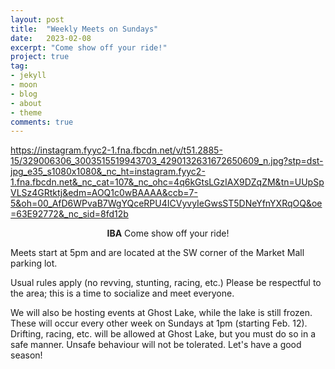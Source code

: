 ```yaml
---
layout: post
title:  "Weekly Meets on Sundays"
date:   2023-02-08
excerpt: "Come show off your ride!"
project: true
tag:
- jekyll 
- moon
- blog
- about
- theme
comments: true
---
```


https://instagram.fyyc2-1.fna.fbcdn.net/v/t51.2885-15/329006306_3003515519943703_4290132631672650609_n.jpg?stp=dst-jpg_e35_s1080x1080&_nc_ht=instagram.fyyc2-1.fna.fbcdn.net&_nc_cat=107&_nc_ohc=4q6kGtsLGzIAX9DZqZM&tn=UUpSpVLSz4GRtktj&edm=AOQ1c0wBAAAA&ccb=7-5&oh=00_AfD6WPvaB7WgYQceRPU4ICVyvyIeGwsST5DNeYfnYXRqOQ&oe=63E92772&_nc_sid=8fd12b

<center><b>IBA</b> Come show off your ride!</center>
     
Meets start at 5pm and are located at the SW corner of the Market Mall parking lot.

Usual rules apply (no revving, stunting, racing, etc.) Please be respectful to the area; this is a time to socialize and meet everyone.

We will also be hosting events at Ghost Lake, while the lake is still frozen. These will occur every other week on Sundays at 1pm (starting Feb. 12). Drifting, racing, etc. will be allowed at Ghost Lake, but you must do so in a safe manner. Unsafe behaviour will not be tolerated. Let's have a good season!
